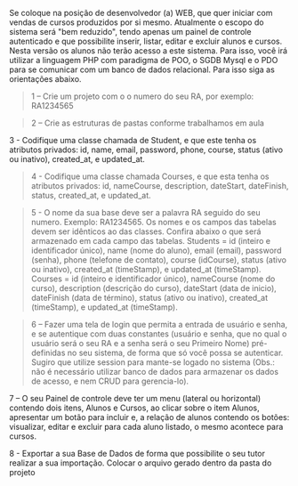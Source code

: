 Se coloque na posição de desenvolvedor (a) WEB, que quer iniciar com vendas de cursos produzidos por si mesmo. Atualmente o escopo do sistema será "bem reduzido", tendo apenas um painel de controle autenticado e que possibilite inserir, listar, editar e excluir alunos e cursos. Nesta versão os alunos não terão acesso a este sistema. Para isso, você irá utilizar a linguagem PHP com paradigma de POO, o SGDB Mysql e o PDO para se comunicar com um banco de dados relacional. Para isso siga as orientações abaixo.

> 1 – Crie um projeto com o o numero do seu RA, por exemplo: RA1234565

> 2 – Crie as estruturas de pastas conforme trabalhamos em aula

3 - Codifique uma classe chamada de Student, e que este tenha os atributos privados: id, name, email, password, phone, course, status (ativo ou inativo), created_at, e updated_at.

> 4 - Codifique uma classe chamada Courses, e que esta tenha os atributos privados: id, nameCourse, description, dateStart, dateFinish, status, created_at, e updated_at.

> 5 - O nome da sua base deve ser a palavra RA seguido do seu numero. Exemplo: RA1234565. Os nomes e os campos das tabelas devem ser idênticos ao das classes. Confira abaixo o que será armazenado em cada campo das tabelas.
> Students = id (inteiro e identificador único), name (nome do aluno), email (email), password (senha), phone (telefone de contato), course (idCourse), status (ativo ou inativo), created_at (timeStamp), e updated_at (timeStamp).
> Courses = id (inteiro e identificador único), nameCourse (nome do curso), description (descrição do curso), dateStart (data de inicio), dateFinish (data de término), status (ativo ou inativo), created_at (timeStamp), e updated_at (timeStamp).

> 6 – Fazer uma tela de login que permita a entrada de usuário e senha, e se autentique com duas constantes (usuário e senha, que no qual o usuário será o seu RA e a senha será o seu Primeiro Nome) pré-definidas no seu sistema, de forma que só você possa se autenticar. Sugiro que utilize session para mante-se logado no sistema (Obs.: não é necessário utilizar banco de dados para armazenar os dados de acesso, e nem CRUD para gerencia-lo).

7 – O seu Painel de controle deve ter um menu (lateral ou horizontal) contendo dois itens, Alunos e Cursos, ao clicar sobre o item Alunos, apresentar um botão para incluir e, a relação de alunos contendo os botões: visualizar, editar e excluir para cada aluno listado, o mesmo acontece para cursos.

8 - Exportar a sua Base de Dados de forma que possibilite o seu tutor realizar a sua importação. Colocar o arquivo gerado dentro da pasta do projeto